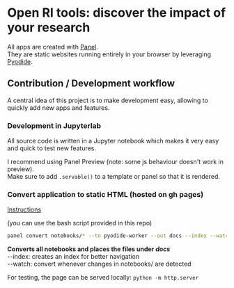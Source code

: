 # Open RI tools: discover the impact of your research

All apps are created with [Panel](https://panel.holoviz.org/).\
They are static websites running entirely in your browser by leveraging [Pyodide](https://pyodide.org/en/stable/).

## Contribution / Development workflow

A central idea of this project is to make development easy, allowing to quickly add new apps and features.

### Development in Jupyterlab

All source code is written in a Jupyter notebook which makes it very easy and quick to test new features.

I recommend using Panel Preview (note: some js behaviour doesn't work in preview).\
Make sure to add `.servable()` to a template or panel so that it is rendered.

### Convert application to static HTML (hosted on gh pages)

[Instructions](https://panel.holoviz.org/how_to/wasm/convert.html)

(you can use the bash script provided in this repo)
```bash
panel convert notebooks/* --to pyodide-worker --out docs --index --watch
```
**Converts all notebooks and places the files under _docs_**\
--index: creates an index for better navigation\
--watch: convert whenever changes in notebooks/ are detected

For testing, the page can be served locally:
`python -m http.server`


